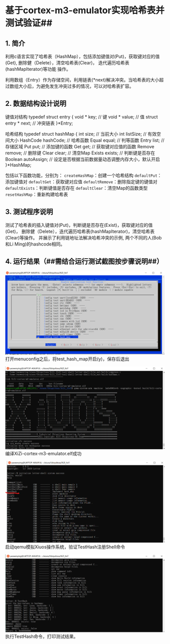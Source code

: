 # 基于cortex-m3-emulator实现哈希表并测试验证##

## 1. 简介
利用c语言实现了哈希表（HashMap），包括添加键值对(Put)，获取键对应的值(Get), 删除健（Delete），清空哈希表(Clear)， 迭代遍历哈希表(hashMapIterator)等功能
操作。

利用数组（Entry）作为存储空间，利用链表(*next)解决冲突。当哈希表的大小超过数组大小后，为避免发生冲突过多的情况，可以对哈希表扩容。

## 2. 数据结构设计说明
键值对结构
typedef struct entry {
    void * key;             // 键
    void * value;           // 值
    struct entry * next;    // 冲突链表
}*Entry;

哈希结构
typedef struct hashMap {
    int size;           // 当前大小
    int listSize;       // 有效空间大小
    HashCode hashCode;  // 哈希函数
    Equal equal;        // 判等函数
    Entry list;         // 存储区域
    Put put;            // 添加键的函数
    Get get;            // 获取键对应值的函数
    Remove remove;      // 删除键
    Clear clear;        // 清空Map
    Exists exists;      // 判断键是否存在
    Boolean autoAssign;	// 设定是否根据当前数据量动态调整内存大小，默认开启
}*HashMap;

包括以下函数功能，分别为：
`createHashMap`：创建一个哈希结构
`defaultPut`：添加键值对
`defaultGet`：获取键对应值
`defaultRemove`：删除指定键的键值对
`defaultExists`：判断键值是否存在
`defaultClear`：清空Map的函数类型
`resetHashMap`：重新构建哈希表


## 3. 测试程序说明
测试了哈希表的插入键值对(Put)，判断键是否存在(Exist)，获取键对应的值(Get)， 删除健（Delete），迭代遍历哈希表(hashMapIterator)，清空哈希表(Clear)等操作。
并展示了利用链地址法解决哈希冲突的示例, 两个不同的人(Bob和Li Ming)的hashcode相同。

## 4. 运行结果（##需结合运行测试截图按步骤说明##）
![image](ConfigOpen.png)
打开menuconfig之后，将test_hash_map开启(y)，保存后退出

![image](CompileSuccess.png)
编译XiZi-cortex-m3-emulator.elf成功

![image](ShellCommand.png)
启动qemu模拟Xiuos操作系统，验证TestHash注册Shell命令

![image](TestHash.png)
执行TestHash命令，打印测试结果。

